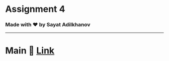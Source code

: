 # Assignment 4
### Made with :heart: by Sayat Adilkhanov


---


# Main 🚀 [Link](src/Main.java)

```java

```
